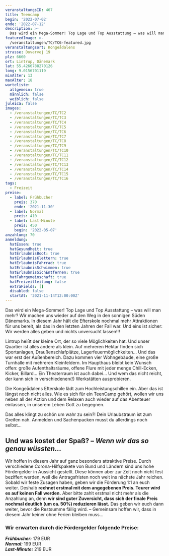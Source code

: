 ```yaml
---
veranstaltungsID: 467
title: Teencamp
begin: '2022-07-02'
ende: '2022-07-12'
description: >-
  Das wird ein Mega-Sommer! Top Lage und Top Ausstattung – was will man mehr? Wir machen uns wieder auf den Weg in den sonnigen Süden Dänemarks.
featuredImage: >-
  /veranstaltungen/TC/TC6-featured.jpg
veranstaltungsort: Kongeådalens
strasse: Dovervej 19
plz: 6660
ort: Lintrup, Dänemark
lat: 55.4266788270126
long: 9.0156701119   
minAlter: 13
maxAlter: 18
warteliste:
  allgemein: true
  männlich: false
  weiblich: false
juleica: false
images:
  - /veranstaltungen/TC/TC2
  - /veranstaltungen/TC/TC3
  - /veranstaltungen/TC/TC4
  - /veranstaltungen/TC/TC5
  - /veranstaltungen/TC/TC6
  - /veranstaltungen/TC/TC7
  - /veranstaltungen/TC/TC8
  - /veranstaltungen/TC/TC9
  - /veranstaltungen/TC/TC10
  - /veranstaltungen/TC/TC11
  - /veranstaltungen/TC/TC12
  - /veranstaltungen/TC/TC13
  - /veranstaltungen/TC/TC14
  - /veranstaltungen/TC/TC15
  - /veranstaltungen/TC/TC16
tags:
  - Freizeit
preise:
  - label: Frühbucher
    preis: 370
    ende: '2021-11-30'
  - label: Normal
    preis: 410
  - label: Last-Minute
    preis: 450
    begin: '2022-05-07'
anzahlung: 70
anmeldung:
  hatEssen: true
  hatGesundheit: true
  hatErlaubnisBoot: true
  hatErlaubnisKlettern: true
  hatErlaubnisFahrrad: true
  hatErlaubnisSchwimmen: true
  hatErlaubnisSichEntfernen: true
  hatFahrgemeinschaft: true
  hatFreizeitleitung: false
  extraFields: []
  disabled: false
  startAt: '2021-11-14T12:00:00Z'
---
```

Das wird ein Mega-Sommer! Top Lage und Top Ausstattung – was will man mehr?
Wir machen uns wieder auf den Weg in den sonnigen Süden Dänemarks. In diesem Jahr hält die Efterskole nochmal mehr Attraktionen für uns bereit, als das in den letzten Jahren der Fall war. Und eins ist sicher: Wir werden alles geben und nichts unversucht lassen!!!

Lintrup heißt der kleine Ort, der so viele Möglichkeiten hat. Und unser Quartier ist alles andere als klein. Auf mehreren Hektar finden sich Sportanlagen, Draußenschlafplätze, Lagerfeuermöglichkeiten… Und das war erst der Außenbereich. Dazu kommen vier Wohngebäude, eine große Turnhalle mit mehreren Kleinfeldern. Im Haupthaus bleibt kein Wunsch offen: große Aufenthaltsräume, offene Flure mit jeder menge Chill-Ecken, Kicker, Billard… Ein Theaterraum ist auch dabei… Und wem das nicht reicht, der kann sich in verschiedenen(!) Werkstätten ausprobieren.

Die Kongeådalens Efterskole lädt zum Hochleistungschillen ein. Aber das ist längst noch nicht alles. 
Wie es sich für ein TeenCamp gehört, wollen wir uns neben all der Action und dem Relaxen auch wieder auf das Abenteuer einlassen, in unserem Leben Gott zu begegnen.

Das alles klingt zu schön um wahr zu sein?! Dein Urlaubstraum ist zum Greifen nah. Anmelden und Sachenpacken musst du allerdings noch selbst...


<div class="foerdergelder-hinweis">
<v-alert type="info" text tile outlined>
<h2>Und was kostet der Spaß? – <i>Wenn wir das so genau wüssten...</i></h2>

Wir hoffen in diesem Jahr auf ganz besonders attraktive Preise. Durch verschiedene Corona-Hilfspakete von Bund und Ländern sind uns hohe Fördergelder in Aussicht gestellt. Diese können aber zur Zeit noch nicht fest beziffert werden, weil die Antragsfristen noch weit ins nächste Jahr reichen. Sobald wir feste Zusagen haben, geben wir die Förderung 1:1 an euch weiter. Deshalb **rechnet erstmal mit dem angegebenen Preis. Teurer wird es auf keinen Fall werden.** Aber bitte zahlt erstmal nicht mehr als die Anzahlung an, denn **wir sind guter Zuversicht, dass sich der finale Preis nochmal deutlich (um ca. 50%) reduzieren lässt.** Das geben wir euch dann weiter, bevor die Restsumme fällig wird. – Gemeinsam hoffen wir, dass in diesem Jahr keiner ohne Ferien bleiben muss...

### Wir erwarten durch die Fördergelder folgende Preise:  
***Frühbucher:*** 179 EUR  
***Normal:*** 199 EUR  
***Last-Minute:*** 219 EUR
</v-alert>
</div>

